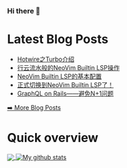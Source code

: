 ### Hi there 👋

<!--
**xfyuan/xfyuan** is a ✨ _special_ ✨ repository because its `README.md` (this file) appears on your GitHub profile.

Here are some ideas to get you started:

- 🔭 I’m currently working on ...
- 🌱 I’m currently learning ...
- 👯 I’m looking to collaborate on ...
- 🤔 I’m looking for help with ...
- 💬 Ask me about ...
- 📫 How to reach me: ...
- 😄 Pronouns: ...
- ⚡ Fun fact: ...
-->

# Latest Blog Posts
<!-- BLOG-POST-LIST:START -->
- [Hotwire之Turbo介绍](http://xfyuan.github.io/2021/03/hotwire-turbo-introduction/)
- [行云流水般的NeoVim Builtin LSP操作](http://xfyuan.github.io/2021/03/neovim-builtin-lsp-keymappings/)
- [NeoVim Builtin LSP的基本配置](http://xfyuan.github.io/2021/02/neovim-builtin-lsp-basic-configuration/)
- [正式切换到NeoVim Builtin LSP了！](http://xfyuan.github.io/2021/02/switch-to-neovim-builtin-lsp/)
- [GraphQL on Rails——避免N+1问题](http://xfyuan.github.io/2020/12/how-to-graphql-no-n-plus-one/)
<!-- BLOG-POST-LIST:END -->
<p><a href="https://xfyuan.github.io/">➡️ More Blog Posts</a></p>

# Quick overview
<a href="https://github.com/anuraghazra/github-readme-stats">
  <!-- Change the `github-readme-stats.anuraghazra1.vercel.app` to `github-readme-stats.vercel.app`  -->
  <img align="center" src="https://github-readme-stats.anuraghazra1.vercel.app/api/top-langs/?username=xfyuan" />
</a>
<a href="https://github.com/anuraghazra/github-readme-stats">
  <img align="center" src="https://github-readme-stats.anuraghazra1.vercel.app/api?username=xfyuan&show_icons=true&line_height=27" alt="My github stats" />
</a>  
